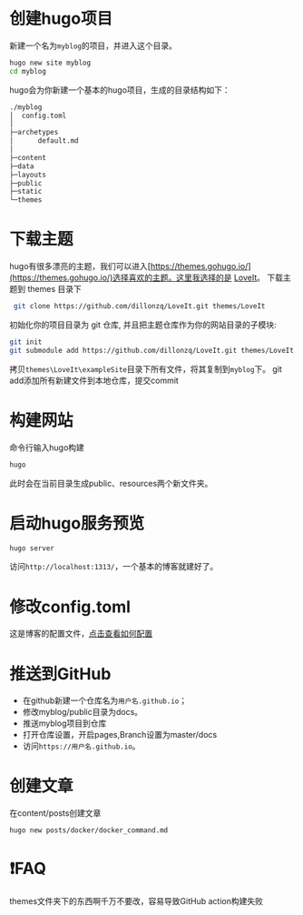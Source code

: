 # 创建hugo项目
新建一个名为`myblog`的项目，并进入这个目录。
```bash
hugo new site myblog
cd myblog
```
hugo会为你新建一个基本的hugo项目，生成的目录结构如下：

```bash
./myblog
│  config.toml
│
├─archetypes
│      default.md
│
├─content
├─data
├─layouts
├─public
├─static
└─themes
```
# 下载主题
hugo有很多漂亮的主题，我们可以进入[https://themes.gohugo.io/](https://themes.gohugo.io/)选择喜欢的主题。这里我选择的是 [LoveIt](https://hugoloveit.com/zh-cn/theme-documentation-basics/)。
下载主题到 themes 目录下
```bash
 git clone https://github.com/dillonzq/LoveIt.git themes/LoveIt
```
初始化你的项目目录为 git 仓库, 并且把主题仓库作为你的网站目录的子模块:

```bash
git init
git submodule add https://github.com/dillonzq/LoveIt.git themes/LoveIt
```
拷贝`themes\LoveIt\exampleSite`目录下所有文件，将其复制到`myblog`下。
git add添加所有新建文件到本地仓库，提交commit
# 构建网站
命令行输入hugo构建
```bash
hugo
```
此时会在当前目录生成public、resources两个新文件夹。
# 启动hugo服务预览

```bash
hugo server
```
访问`http://localhost:1313/`，一个基本的博客就建好了。
# 修改config.toml
这是博客的配置文件，[点击查看如何配置](https://hugoloveit.com/zh-cn/theme-documentation-basics/#site-configuration)
# 推送到GitHub
* 在github新建一个仓库名为`用户名.github.io`；
* 修改myblog/public目录为docs。
* 推送myblog项目到仓库
* 打开仓库设置，开启pages,Branch设置为master/docs
* 访问`https://用户名.github.io`。
# 创建文章
在content/posts创建文章

```bash
hugo new posts/docker/docker_command.md
```
# ❗FAQ
themes文件夹下的东西啊千万不要改，容易导致GitHub action构建失败